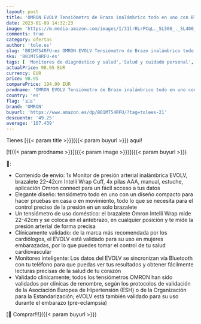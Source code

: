 ```yaml
---
layout: post
title: 'OMRON EVOLV Tensiómetro de Brazo inalámbrico todo en uno con Bluetooth  monitor para la presión arterial  compatible con dispositivos iOs y Android  validado clinicamente también'
date: 2023-01-09 14:32:23
image: 'https://m.media-amazon.com/images/I/31lrRLrPCqL._SL500_._SL400_.jpg'
comments: true
category: ofertas
author: 'tole.es'
slug: 'B01MT54RFU-es OMRON EVOLV Tensiómetro de Brazo inalámbrico todo en uno...'
sku: 'B01MT54RFU-es'
tags: [ 'Monitores de diagnóstico y salud','Salud y cuidado personal','Suministros y equipamiento médico','Tensiómetros','Tensiómetros de brazo','Tensiómetros de brazo eléctricos','android','omron','🇪🇸', ]
actualPrice: 98.95 EUR
currency: EUR
price: 98.95
comparePrice: 194.99 EUR
prodname: 'OMRON EVOLV Tensiómetro de Brazo inalámbrico todo en uno con Bluetooth  monitor para la presión arterial  compatible con dispositivos iOs y Android  validado clinicamente también'
country: 'es'
flag: '🇪🇸'
brand: 'OMRON'
buyurl: 'https://www.amazon.es/dp/B01MT54RFU/?tag=tolees-21'
descuento: '49.25'
average: '107.439'
---
```


Tienes [{{< param title >}}]({{< param buyurl >}}) aqui!

[![{{< param prodname >}}]({{< param image >}})]({{< param buyurl >}})

🔎:

- Contenido de envío: 1x Monitor de presión arterial inalámbrica EVOLV, brazalete 22-42cm Intelli Wrap Cuff, 4x pilas AAA, manual, estuche, aplicación Omron connect para un fácil acceso a tus datos
- Elegante diseño: tensiómetro todo en uno con un diseño compacto para hacer pruebas en casa o en movimiento, todo lo que se necesita para el control preciso de la presión en un solo brazalete
- Un tensiómetro de uso doméstico: el brazalete Omron Intelli Wrap mide 22-42cm y se coloca en el antebrazo, en cualquier posición y te mide la presión arterial de forma precisa
- Clínicamente validado: de la marca más recomendada por los cardiólogos, el EVOLV está validado para su uso en mujeres embarazadas, por lo que puedes tomar el control de tu salud cardiovascular
- Monitoreo inteligente: Los datos del EVOLV se sincronizan vía Bluetooth con tu teléfono para que puedas ver tus resultados y obtener fácilmente lecturas precisas de la salud de tu corazón
- Validado clinicamente; todos los tensiómetros OMRON han sido validados por clínicas de renombre, según los protocolos de validación de la Asociación Europea de Hipertensión (ESH) o de la Organización para la Estandarización; eVOLV está también validado para su uso durante el embarazo (pre-eclampsia)

[🛒 Comprar!!!]({{< param buyurl >}})
